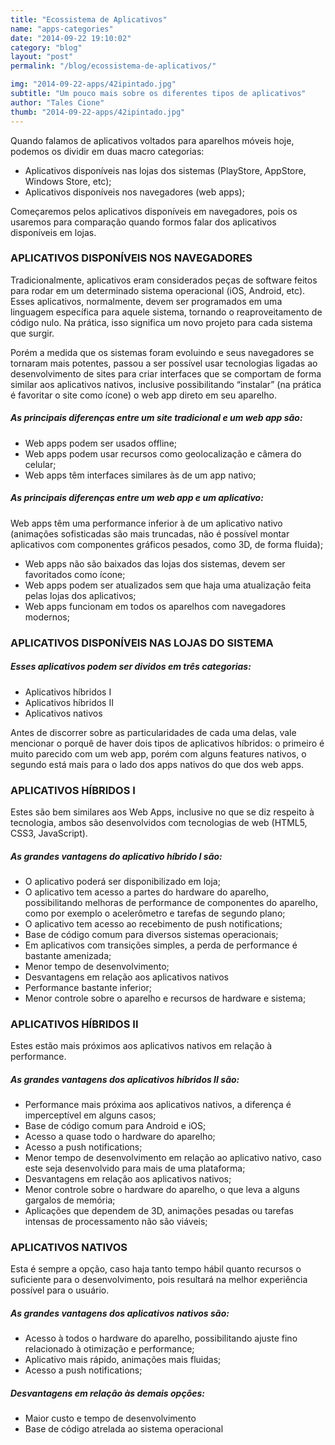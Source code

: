```yaml
---
title: "Ecossistema de Aplicativos"
name: "apps-categories"
date: "2014-09-22 19:10:02"
category: "blog"
layout: "post"
permalink: "/blog/ecossistema-de-aplicativos/"

img: "2014-09-22-apps/42ipintado.jpg"
subtitle: "Um pouco mais sobre os diferentes tipos de aplicativos"
author: "Tales Cione"
thumb: "2014-09-22-apps/42ipintado.jpg"
---
```


<span class="dropcap">Q</span>uando falamos de aplicativos voltados para aparelhos móveis hoje, podemos os dividir em duas macro categorias:

* Aplicativos disponíveis nas lojas dos sistemas (PlayStore, AppStore, Windows Store, etc);
* Aplicativos disponíveis nos navegadores (web apps);

Começaremos pelos aplicativos disponíveis em navegadores, pois os usaremos para comparação quando formos falar dos aplicativos disponíveis em lojas.


### APLICATIVOS DISPONÍVEIS NOS NAVEGADORES
Tradicionalmente, aplicativos eram considerados peças de software feitos para rodar em um determinado sistema operacional (iOS, Android, etc). Esses aplicativos, normalmente, devem ser programados em uma linguagem específica para aquele sistema, tornando o reaproveitamento de código nulo. Na prática, isso significa um novo projeto para cada sistema que surgir.

Porém a medida que os sistemas foram evoluindo e seus navegadores se tornaram mais potentes, passou a ser possível usar tecnologias ligadas ao desenvolvimento de sites para criar interfaces que se comportam de forma similar aos aplicativos nativos, inclusive possibilitando “instalar” (na prática é favoritar o site como ícone) o web app direto em seu aparelho.

##### As principais diferenças entre um site tradicional e um web app são:

* Web apps podem ser usados offline;
* Web apps podem usar recursos como geolocalização e câmera do celular;
* Web apps têm interfaces similares às de um app nativo;


##### As principais diferenças entre um web app e um aplicativo:

Web apps têm uma performance inferior à de um aplicativo nativo (animações sofisticadas são mais truncadas, não é possível montar aplicativos com componentes gráficos pesados, como 3D, de forma fluida);

* Web apps não são baixados das lojas dos sistemas, devem ser favoritados como ícone;
* Web apps podem ser atualizados sem que haja uma atualização feita pelas lojas dos aplicativos;
* Web apps funcionam em todos os aparelhos com navegadores modernos;


### APLICATIVOS DISPONÍVEIS NAS LOJAS DO SISTEMA

##### Esses aplicativos podem ser dividos em três categorias:

* Aplicativos híbridos I
* Aplicativos híbridos II
* Aplicativos nativos

Antes de discorrer sobre as particularidades de cada uma delas, vale mencionar o porquê de haver dois tipos de aplicativos híbridos: o primeiro é muito parecido com um web app, porém com alguns features nativos, o segundo está mais para o lado dos apps nativos do que dos web apps.


### APLICATIVOS HÍBRIDOS I
Estes são bem similares aos Web Apps, inclusive no que se diz respeito à tecnologia, ambos são desenvolvidos com tecnologias de web (HTML5, CSS3, JavaScript).

##### As grandes vantagens do aplicativo híbrido I são:

* O aplicativo poderá ser disponibilizado em loja;
* O aplicativo tem acesso a partes do hardware do aparelho, possibilitando melhoras de performance de componentes do aparelho, como por exemplo o acelerômetro e tarefas de segundo plano;
* O aplicativo tem acesso ao recebimento de push notifications;
* Base de código comum para diversos sistemas operacionais;
* Em aplicativos com transições simples, a perda de performance é bastante amenizada;
* Menor tempo de desenvolvimento;
* Desvantagens em relação aos aplicativos nativos
* Performance bastante inferior;
* Menor controle sobre o aparelho e recursos de hardware e sistema;


### APLICATIVOS HÍBRIDOS II
Estes estão mais próximos aos aplicativos nativos em relação à performance.

##### As grandes vantagens dos aplicativos híbridos II são:

* Performance mais próxima aos aplicativos nativos, a diferença é imperceptível em alguns casos;
* Base de código comum para Android e iOS;
* Acesso a quase todo o hardware do aparelho;
* Acesso a push notifications;
* Menor tempo de desenvolvimento em relação ao aplicativo nativo, caso este seja desenvolvido para mais de uma plataforma;
* Desvantagens em relação aos aplicativos nativos;
* Menor controle sobre o hardware do aparelho, o que leva a alguns gargalos de memória;
* Aplicações que dependem de 3D, animações pesadas ou tarefas intensas de processamento não são viáveis;


### APLICATIVOS NATIVOS
Esta é sempre a opção, caso haja tanto tempo hábil quanto recursos o suficiente para o desenvolvimento, pois resultará na melhor experiência possível para o usuário.

##### As grandes vantagens dos aplicativos nativos são:

* Acesso à todos o hardware do aparelho, possibilitando ajuste fino relacionado à otimização e performance;
* Aplicativo mais rápido, animações mais fluidas;
* Acesso a push notifications;

##### Desvantagens em relação às demais opções:

* Maior custo e tempo de desenvolvimento
* Base de código atrelada ao sistema operacional
